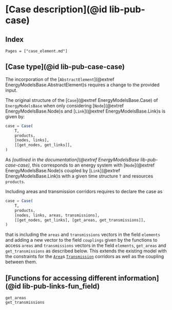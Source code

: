 # [Case description](@id lib-pub-case)

## Index

```@index
Pages = ["case_element.md"]
```

## [Case type](@id lib-pub-case-case)

The incorporation of the [`AbstractElement`](@extref EnergyModelsBase.AbstractElement)s requires a change to the provided input.

The original structure of the [`Case`](@extref EnergyModelsBase.Case) of `EnergyModelsBase` when only considering [`Node`](@extref EnergyModelsBase.Node)s and [`Link`](@extref EnergyModelsBase.Link)s is given by:

```julia
case = Case(
    T,
    products,
    [nodes, links],
    [[get_nodes, get_links]],
)
```

As *[outlined in the documentation](@extref EnergyModelsBase lib-pub-case-case)*, this corresponds to an energy system with [`Node`](@extref EnergyModelsBase.Node)s coupled by [`Link`](@extref EnergyModelsBase.Link)s with a given time structure `T` and resources `products`.

Including areas and transmission corridors requires to declare the case as

```julia
case = Case(
    T,
    products,
    [nodes, links, areas, transmissions],
    [[get_nodes, get_links], [get_areas, get_transmissions]],
)
```

that is including the `areas` and `transmissions` vectors in the field `elements` and adding a new vector to the field `couplings` given by the functions to access `areas` and `transmissions` vectors in the field `elements`, `get_areas` and `get_transmissions` as described below.
This extends the existing model with the constraints for the [`Area`](@ref)s [`Transmission`](@ref) corridors as well as the coupling between them.

## [Functions for accessing different information](@id lib-pub-links-fun_field)

```@docs
get_areas
get_transmissions
```
